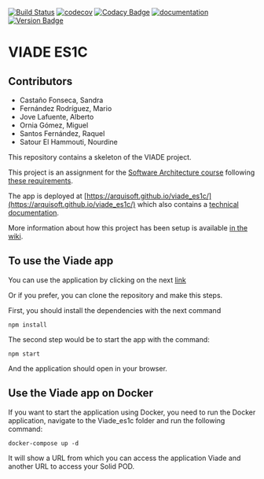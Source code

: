[![Build Status](https://travis-ci.org/Arquisoft/viade_es1c.svg?branch=master)](https://travis-ci.org/Arquisoft/viade_es1c)
[![codecov](https://codecov.io/gh/Arquisoft/viade_es1c/branch/master/graph/badge.svg)](https://codecov.io/gh/Arquisoft/viade_es1c)
[![Codacy Badge](https://api.codacy.com/project/badge/Grade/b6e111f0a4a2457fabb1c4c79c6efa80)](https://www.codacy.com/gh/Arquisoft/viade_es1c?utm_source=github.com&amp;utm_medium=referral&amp;utm_content=Arquisoft/viade_es1c&amp;utm_campaign=Badge_Grade)
[![documentation](https://img.shields.io/badge/docs-arc42-9cf.svg)](https://arquisoft.github.io/viade_es1c/docs/)
[![Version Badge](https://img.shields.io/badge/Version-1.2-<COLOR>.svg)](https://arquisoft.github.io/viade_es1c)

# VIADE ES1C

## Contributors
-   Castaño Fonseca, Sandra
-   Fernández Rodríguez, Mario
-   Jove Lafuente, Alberto
-   Ornia Gómez, Miguel
-   Santos Fernández, Raquel
-   Satour El Hammouti, Nourdine

This repository contains a skeleton of the VIADE project.

This project is an assignment for the [Software Architecture course](https://arquisoft.github.io/) following [these requirements](https://labra.solid.community/public/SoftwareArchitecture/AssignmentDescription/).

The app is deployed at [https://arquisoft.github.io/viade_es1c/](https://arquisoft.github.io/viade_es1c/) which also contains a [technical documentation](https://arquisoft.github.io/viade_es1c/docs).

More information about how this project has been setup is available [in the wiki](https://github.com/Arquisoft/viade_es1c/wiki).

## To use the Viade app

You can use the application by clicking on the next [link](https://arquisoft.github.io/viade_es1c/) 

Or if you prefer, you can clone the repository and make this steps.

First, you should install the dependencies with the next command

```shell
npm install
```

The second step would be to start the app with the command:

```shell
npm start
```

And the application should open in your browser.

## Use the Viade app on Docker

If you want to start the application using Docker, you need to run the Docker application, navigate to the Viade_es1c folder and run the following command:

```shell
docker-compose up -d
```
It will show a URL from which you can access the application Viade and another URL to access your Solid POD.
